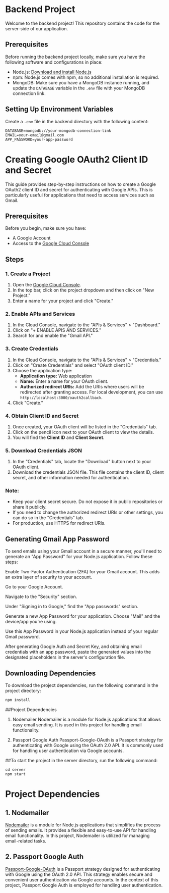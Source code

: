 # Backend Project

Welcome to the backend project! This repository contains the code for the server-side of our application.

## Prerequisites

Before running the backend project locally, make sure you have the following software and configurations in place:

- Node.js: [Download and install Node.js](https://nodejs.org/)
- npm: Node.js comes with npm, so no additional installation is required.
- MongoDB: Make sure you have a MongoDB instance running, and update the `DATABASE` variable in the `.env` file with your MongoDB connection link.

## Setting Up Environment Variables

Create a `.env` file in the backend directory with the following content:

```env
DATABASE=mongodb://your-mongodb-connection-link
EMAIL=your-email@gmail.com
APP_PASSWORD=your-app-password
```
# Creating Google OAuth2 Client ID and Secret

This guide provides step-by-step instructions on how to create a Google OAuth2 client ID and secret for authenticating with Google APIs. This is particularly useful for applications that need to access services such as Gmail.

## Prerequisites

Before you begin, make sure you have:

- A Google Account
- Access to the [Google Cloud Console](https://console.developers.google.com/)

## Steps

### 1. Create a Project

1. Open the [Google Cloud Console](https://console.developers.google.com/).
2. In the top bar, click on the project dropdown and then click on "New Project."
3. Enter a name for your project and click "Create."

### 2. Enable APIs and Services

1. In the Cloud Console, navigate to the "APIs & Services" > "Dashboard."
2. Click on "+ ENABLE APIS AND SERVICES."
3. Search for and enable the "Gmail API."

### 3. Create Credentials

1. In the Cloud Console, navigate to the "APIs & Services" > "Credentials."
2. Click on "Create Credentials" and select "OAuth client ID."
3. Choose the application type:
   - **Application type:** Web application
   - **Name:** Enter a name for your OAuth client.
   - **Authorized redirect URIs:** Add the URIs where users will be redirected after granting access. For local development, you can use `http://localhost:3000/oauth2callback`.
4. Click "Create."

### 4. Obtain Client ID and Secret

1. Once created, your OAuth client will be listed in the "Credentials" tab.
2. Click on the pencil icon next to your OAuth client to view the details.
3. You will find the **Client ID** and **Client Secret**.

### 5. Download Credentials JSON

1. In the "Credentials" tab, locate the "Download" button next to your OAuth client.
2. Download the credentials JSON file. This file contains the client ID, client secret, and other information needed for authentication.

### Note:

- Keep your client secret secure. Do not expose it in public repositories or share it publicly.
- If you need to change the authorized redirect URIs or other settings, you can do so in the "Credentials" tab.
- For production, use HTTPS for redirect URIs.


## Generating Gmail App Password
To send emails using your Gmail account in a secure manner, you'll need to generate an "App Password" for your Node.js application. Follow these steps:

Enable Two-Factor Authentication (2FA) for your Gmail account. This adds an extra layer of security to your account.

Go to your Google Account.

Navigate to the "Security" section.

Under "Signing in to Google," find the "App passwords" section.

Generate a new App Password for your application. Choose "Mail" and the device/app you're using.

Use this App Password in your Node.js application instead of your regular Gmail password.


After generating Google Auth and Secret Key, and obtaining email credentials with an app password, paste the generated values into the designated placeholders in the server's configuration file.

## Downloading Dependencies

To download the project dependencies, run the following command in the project directory:

```bash
npm install
```

##Project Dependencies

1. Nodemailer
Nodemailer is a module for Node.js applications that allows easy email sending. It is used in this project for handling email functionality.

2. Passport Google Auth
Passport-Google-OAuth is a Passport strategy for authenticating with Google using the OAuth 2.0 API. It is commonly used for handling user authentication via Google accounts.

##To start the project in the server directory, run the following command:
```
cd server
npm start
```


# Project Dependencies

## 1. Nodemailer

[Nodemailer](https://nodemailer.com/) is a module for Node.js applications that simplifies the process of sending emails. It provides a flexible and easy-to-use API for handling email functionality. In this project, Nodemailer is utilized for managing email-related tasks.

## 2. Passport Google Auth

[Passport-Google-OAuth](http://www.passportjs.org/packages/passport-google-oauth20/) is a Passport strategy designed for authenticating with Google using the OAuth 2.0 API. This strategy enables secure and convenient user authentication via Google accounts. In the context of this project, Passport Google Auth is employed for handling user authentication.

